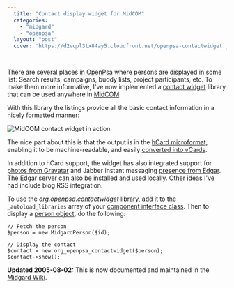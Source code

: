 ```yaml
---
  title: "Contact display widget for MidCOM"
  categories: 
    - "midgard"
    - "openpsa"
  layout: "post"
  cover: 'https://d2vqpl3tx84ay5.cloudfront.net/openpsa-contactwidget.jpg'

---
```

There are several places in [OpenPsa][1] where persons are displayed in some list: Search results, campaigns, buddy lists, project participants, etc. To make them more informative, I've now implemented a [contact widget][2] library that can be used anywhere in [MidCOM][3].

With this library the listings provide all the basic contact information in a nicely formatted manner:

![MidCOM contact widget in action](https://d2vqpl3tx84ay5.cloudfront.net/openpsa-contactwidget.jpg)

The nice part about this is that the output is in the [hCard microformat][4], enabling it to be machine-readable, and easily [converted into vCards][5].

In addition to hCard support, the widget has also integrated support for [photos from Gravatar][6] and Jabber instant messaging [presence from Edgar][7]. The Edgar server can also be installed and used locally. Other ideas I've had include blog RSS integration.

To use the _org.openpsa.contactwidget_ library, add it to the `_autoload_libraries` array of your [component interface class][8]. Then to display a [person object][9], do the following:

	// Fetch the person
	$person = new MidgardPerson($id);

	// Display the contact
	$contact = new org_openpsa_contactwidget($person);
	$contact->show();

__Updated 2005-08-02:__ This is now documented and maintained in the [Midgard Wiki][10].

[1]: http://www.openpsa.org/
[2]: http://openpsa.tigris.org/source/browse/openpsa/src/fs-midcom/openpsa/contactwidget/
[3]: http://www.midgard-project.org/midcom-permalink-85e86ba5433b5566da29fe9b32e2a425
[4]: http://www.microformats.org/wiki/hcard
[5]: http://suda.co.uk/projects/X2V/index.php
[6]: http://www.gravatar.com/
[7]: http://edgar.netflint.net/
[8]: http://www.nathan-syntronics.de/midcom-permalink-8d5d3d8efa5d4d904ac2bd653ad866e2
[9]: http://www.midgard-project.org/midcom-permalink-b8b90678eb3902f03cb3df2669a78b30
[10]: http://www.midgard-project.org/midcom-permalink-922834501b71daad856f35ec593c7a6d

